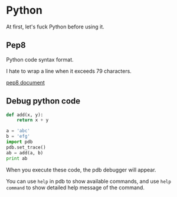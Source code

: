 # Python

At first, let's fuck Python before using it.

## Pep8

Python code syntax format.

I hate to wrap a line when it exceeds 79 characters.

[pep8 document][pep8-doc]

[pep8-doc]: http://pep8.readthedocs.org/en/latest/

## Debug python code

```python
def add(x, y):
    return x + y

a = 'abc'
b = 'efg'
import pdb
pdb.set_trace()
ab = add(a, b)
print ab
```

When you execute these code, the pdb debugger will appear.

You can use `help` in pdb to show available commands, and use `help command` to show detailed help message of the command.
